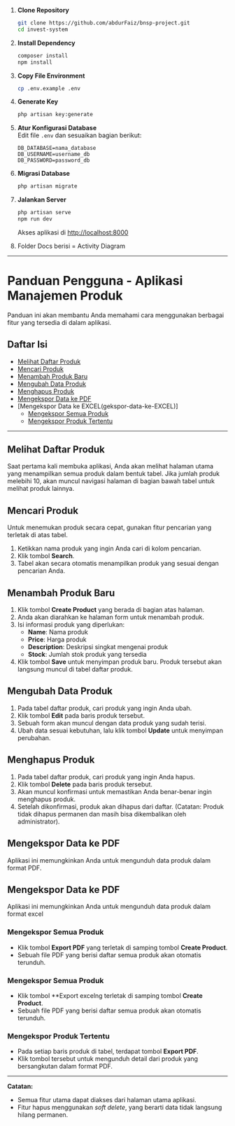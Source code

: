 
1. **Clone Repository**

    ```bash
    git clone https://github.com/abdurFaiz/bnsp-project.git
    cd invest-system
    ```

2. **Install Dependency**

    ```bash
    composer install
    npm install
    ```

3. **Copy File Environment**

    ```bash
    cp .env.example .env
    ```

4. **Generate Key**

    ```bash
    php artisan key:generate
    ```

5. **Atur Konfigurasi Database**  
   Edit file `.env` dan sesuaikan bagian berikut:

    ```
    DB_DATABASE=nama_database
    DB_USERNAME=username_db
    DB_PASSWORD=password_db
    ```

6. **Migrasi Database**

    ```bash
    php artisan migrate
    ```

7. **Jalankan Server**
    ```bash
    php artisan serve
    npm run dev
    ```
    Akses aplikasi di [http://localhost:8000](http://localhost:8000)

8. Folder Docs berisi = Activity Diagram
---

# Panduan Pengguna - Aplikasi Manajemen Produk

Panduan ini akan membantu Anda memahami cara menggunakan berbagai fitur yang tersedia di dalam aplikasi.

## Daftar Isi
- [Melihat Daftar Produk](#melihat-daftar-produk)
- [Mencari Produk](#mencari-produk)
- [Menambah Produk Baru](#menambah-produk-baru)
- [Mengubah Data Produk](#mengubah-data-produk)
- [Menghapus Produk](#menghapus-produk)
- [Mengekspor Data ke PDF](#mengekspor-data-ke-pdf)
- [Mengekspor Data ke EXCEL(gekspor-data-ke-EXCEL)]
  - [Mengekspor Semua Produk](#mengekspor-semua-produk)
  - [Mengekspor Produk Tertentu](#mengekspor-produk-tertentu)

---

## Melihat Daftar Produk
Saat pertama kali membuka aplikasi, Anda akan melihat halaman utama yang menampilkan semua produk dalam bentuk tabel. Jika jumlah produk melebihi 10, akan muncul navigasi halaman di bagian bawah tabel untuk melihat produk lainnya.

## Mencari Produk
Untuk menemukan produk secara cepat, gunakan fitur pencarian yang terletak di atas tabel.
1. Ketikkan nama produk yang ingin Anda cari di kolom pencarian.
2. Klik tombol **Search**.
3. Tabel akan secara otomatis menampilkan produk yang sesuai dengan pencarian Anda.

## Menambah Produk Baru
1. Klik tombol **Create Product** yang berada di bagian atas halaman.
2. Anda akan diarahkan ke halaman form untuk menambah produk.
3. Isi informasi produk yang diperlukan:
    - **Name**: Nama produk
    - **Price**: Harga produk
    - **Description**: Deskripsi singkat mengenai produk
    - **Stock**: Jumlah stok produk yang tersedia
4. Klik tombol **Save** untuk menyimpan produk baru. Produk tersebut akan langsung muncul di tabel daftar produk.

## Mengubah Data Produk
1. Pada tabel daftar produk, cari produk yang ingin Anda ubah.
2. Klik tombol **Edit** pada baris produk tersebut.
3. Sebuah form akan muncul dengan data produk yang sudah terisi.
4. Ubah data sesuai kebutuhan, lalu klik tombol **Update** untuk menyimpan perubahan.

## Menghapus Produk
1. Pada tabel daftar produk, cari produk yang ingin Anda hapus.
2. Klik tombol **Delete** pada baris produk tersebut.
3. Akan muncul konfirmasi untuk memastikan Anda benar-benar ingin menghapus produk.
4. Setelah dikonfirmasi, produk akan dihapus dari daftar. (Catatan: Produk tidak dihapus permanen dan masih bisa dikembalikan oleh administrator).

## Mengekspor Data ke PDF
Aplikasi ini memungkinkan Anda untuk mengunduh data produk dalam format PDF.

## Mengekspor Data ke PDF
Aplikasi ini memungkinkan Anda untuk mengunduh data produk dalam format excel

### Mengekspor Semua Produk
- Klik tombol **Export PDF** yang terletak di samping tombol **Create Product**.
- Sebuah file PDF yang berisi daftar semua produk akan otomatis terunduh.

### Mengekspor Semua Produk
- Klik tombol **Export excelng terletak di samping tombol **Create Product**.
- Sebuah file PDF yang berisi daftar semua produk akan otomatis terunduh.

### Mengekspor Produk Tertentu
- Pada setiap baris produk di tabel, terdapat tombol **Export PDF**.
- Klik tombol tersebut untuk mengunduh detail dari produk yang bersangkutan dalam format PDF.

---

**Catatan:**
-   Semua fitur utama dapat diakses dari halaman utama aplikasi.
-   Fitur hapus menggunakan *soft delete*, yang berarti data tidak langsung hilang permanen.